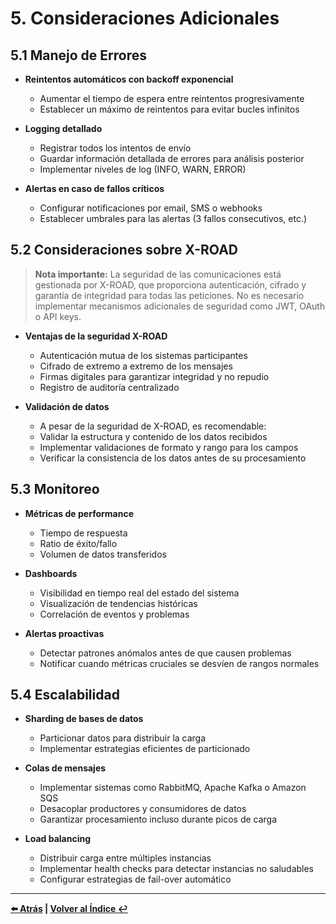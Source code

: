 # 5. Consideraciones Adicionales

## 5.1 Manejo de Errores

- **Reintentos automáticos con backoff exponencial**
  - Aumentar el tiempo de espera entre reintentos progresivamente
  - Establecer un máximo de reintentos para evitar bucles infinitos

- **Logging detallado**
  - Registrar todos los intentos de envío
  - Guardar información detallada de errores para análisis posterior
  - Implementar niveles de log (INFO, WARN, ERROR)

- **Alertas en caso de fallos críticos**
  - Configurar notificaciones por email, SMS o webhooks
  - Establecer umbrales para las alertas (3 fallos consecutivos, etc.)

## 5.2 Consideraciones sobre X-ROAD

> **Nota importante:** La seguridad de las comunicaciones está gestionada por X-ROAD, que proporciona autenticación, cifrado y garantía de integridad para todas las peticiones. No es necesario implementar mecanismos adicionales de seguridad como JWT, OAuth o API keys.

- **Ventajas de la seguridad X-ROAD**
  - Autenticación mutua de los sistemas participantes
  - Cifrado de extremo a extremo de los mensajes
  - Firmas digitales para garantizar integridad y no repudio
  - Registro de auditoría centralizado

- **Validación de datos**
  - A pesar de la seguridad de X-ROAD, es recomendable:
  - Validar la estructura y contenido de los datos recibidos
  - Implementar validaciones de formato y rango para los campos
  - Verificar la consistencia de los datos antes de su procesamiento

## 5.3 Monitoreo

- **Métricas de performance**
  - Tiempo de respuesta
  - Ratio de éxito/fallo
  - Volumen de datos transferidos

- **Dashboards**
  - Visibilidad en tiempo real del estado del sistema
  - Visualización de tendencias históricas
  - Correlación de eventos y problemas

- **Alertas proactivas**
  - Detectar patrones anómalos antes de que causen problemas
  - Notificar cuando métricas cruciales se desvíen de rangos normales

## 5.4 Escalabilidad

- **Sharding de bases de datos**
  - Particionar datos para distribuir la carga
  - Implementar estrategias eficientes de particionado

- **Colas de mensajes**
  - Implementar sistemas como RabbitMQ, Apache Kafka o Amazon SQS
  - Desacoplar productores y consumidores de datos
  - Garantizar procesamiento incluso durante picos de carga

- **Load balancing**
  - Distribuir carga entre múltiples instancias
  - Implementar health checks para detectar instancias no saludables
  - Configurar estrategias de fail-over automático

---

**[⬅️ Atrás](04-envio-informacion-intervalos.md) | [Volver al Índice ↩️](README.md)**
